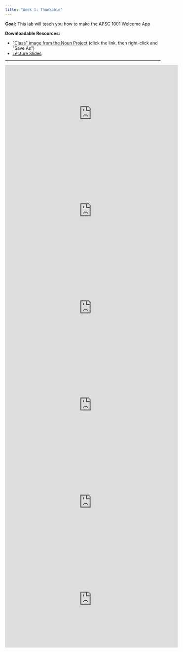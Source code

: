 ```yaml
---
title: "Week 1: Thunkable"
---
```


**Goal:** This lab will teach you how to make the APSC 1001 Welcome App

**Downloadable Resources:** 
- ["Class" image from the Noun Project](/files/noun_class.png) (click the link, then right-click and "Save As")
- <a href="/files/thunkable_week1.pdf" target="_blank">Lecture Slides</a>

<hr/>

<iframe width="560" height="315" src="https://www.youtube.com/embed/bnFVKUegZhc" frameborder="0" allow="accelerometer; autoplay; clipboard-write; encrypted-media; gyroscope; picture-in-picture" allowfullscreen></iframe>

<iframe width="560" height="315" src="https://www.youtube.com/embed/fkeIxgEYvFY" frameborder="0" allow="accelerometer; autoplay; clipboard-write; encrypted-media; gyroscope; picture-in-picture" allowfullscreen></iframe>

<iframe width="560" height="315" src="https://www.youtube.com/embed/PMHHTzylTfE" frameborder="0" allow="accelerometer; autoplay; clipboard-write; encrypted-media; gyroscope; picture-in-picture" allowfullscreen></iframe>

<iframe width="560" height="315" src="https://www.youtube.com/embed/_gj9Cu4vPK4" frameborder="0" allow="accelerometer; autoplay; clipboard-write; encrypted-media; gyroscope; picture-in-picture" allowfullscreen></iframe>

<iframe width="560" height="315" src="https://www.youtube.com/embed/lkNJijSD3xE" frameborder="0" allow="accelerometer; autoplay; clipboard-write; encrypted-media; gyroscope; picture-in-picture" allowfullscreen></iframe>

<iframe width="560" height="315" src="https://www.youtube.com/embed/Wpv-knN8igg" frameborder="0" allow="accelerometer; autoplay; clipboard-write; encrypted-media; gyroscope; picture-in-picture" allowfullscreen></iframe>

